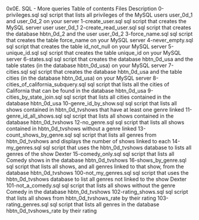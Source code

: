 0x0E. SQL - More queries
Table of contents
Files	Description
0-privileges.sql	sql script that lists all privileges of the MySQL users user_0d_1 and user_0d_2 on your server
1-create_user.sql	sql script that creates the MySQL server user user_0d_1
2-create_read_user.sql	sql script that creates the database hbtn_0d_2 and the user user_0d_2
3-force_name.sql	sql script that creates the table force_name on your MySQL server
4-never_empty.sql	sql script that creates the table id_not_null on your MySQL server
5-unique_id.sql	sql script that creates the table unique_id on your MySQL server
6-states.sql	sql script that creates the database hbtn_0d_usa and the table states (in the database hbtn_0d_usa) on your MySQL server
7-cities.sql	sql script that creates the database hbtn_0d_usa and the table cities (in the database hbtn_0d_usa) on your MySQL server
8-cities_of_california_subquery.sql	sql script that lists all the cities of California that can be found in the database hbtn_0d_usa
9-cities_by_state_join.sql	sql script that lists all cities contained in the database hbtn_0d_usa
10-genre_id_by_show.sql	sql script that lists all shows contained in hbtn_0d_tvshows that have at least one genre linked
11-genre_id_all_shows.sql	sql script that lists all shows contained in the database hbtn_0d_tvshows
12-no_genre.sql	sql script that lists all shows contained in hbtn_0d_tvshows without a genre linked
13-count_shows_by_genre.sql	sql script that lists all genres from hbtn_0d_tvshows and displays the number of shows linked to each
14-my_genres.sql	sql script that uses the hbtn_0d_tvshows database to lists all genres of the show Dexter
15-comedy_only.sql	sql script that lists all Comedy shows in the database hbtn_0d_tvshows
16-shows_by_genre.sql	sql script that lists all shows, and all genres linked to that show, from the database hbtn_0d_tvshows
100-not_my_genres.sql	sql script that uses the hbtn_0d_tvshows database to list all genres not linked to the show Dexter
101-not_a_comedy.sql	sql script that lists all shows without the genre Comedy in the database hbtn_0d_tvshows
102-rating_shows.sql	sql script that lists all shows from hbtn_0d_tvshows_rate by their rating
103-rating_genres.sql	sql script that lists all genres in the database hbtn_0d_tvshows_rate by their rating
